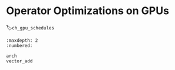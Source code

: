 # Operator Optimizations on GPUs
:label:`ch_gpu_schedules`


```toc
:maxdepth: 2
:numbered:

arch
vector_add
```
